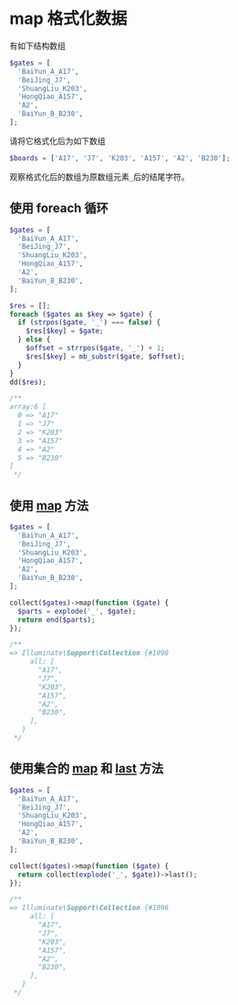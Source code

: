 # map 格式化数据

有如下结构数组

```php
$gates = [
  'BaiYun_A_A17',
  'BeiJing_J7',
  'ShuangLiu_K203',
  'HongQiao_A157',
  'A2',
  'BaiYun_B_B230',
];
```

请将它格式化后为如下数组

```php
$boards = ['A17', 'J7', 'K203', 'A157', 'A2', 'B230'];
```

观察格式化后的数组为原数组元素`_`后的结尾字符。

## 使用 foreach 循环

```php
$gates = [
  'BaiYun_A_A17',
  'BeiJing_J7',
  'ShuangLiu_K203',
  'HongQiao_A157',
  'A2',
  'BaiYun_B_B230',
];

$res = [];
foreach ($gates as $key => $gate) {
  if (strpos($gate, '_') === false) {
    $res[$key] = $gate;
  } else {
    $offset = strrpos($gate, '_') + 1;
    $res[$key] = mb_substr($gate, $offset);
  }
}
dd($res);

/**
array:6 [
  0 => "A17"
  1 => "J7"
  2 => "K203"
  3 => "A157"
  4 => "A2"
  5 => "B230"
]
 */
```

## 使用 [map](/collections/map.md) 方法

```php
$gates = [
  'BaiYun_A_A17',
  'BeiJing_J7',
  'ShuangLiu_K203',
  'HongQiao_A157',
  'A2',
  'BaiYun_B_B230',
];

collect($gates)->map(function ($gate) {
  $parts = explode('_', $gate);
  return end($parts);
});

/**
=> Illuminate\Support\Collection {#1098
     all: [
       "A17",
       "J7",
       "K203",
       "A157",
       "A2",
       "B230",
     ],
   }
 */
```

## 使用集合的 [map](/collections/map.md) 和 [last](/collections/last.md) 方法

```php
$gates = [
  'BaiYun_A_A17',
  'BeiJing_J7',
  'ShuangLiu_K203',
  'HongQiao_A157',
  'A2',
  'BaiYun_B_B230',
];

collect($gates)->map(function ($gate) {
  return collect(explode('_', $gate))->last();
});

/**
=> Illuminate\Support\Collection {#1096
     all: [
       "A17",
       "J7",
       "K203",
       "A157",
       "A2",
       "B230",
     ],
   }
 */
```
